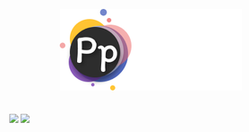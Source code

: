<p align="center">
  <img src="assets/icons/system_icons/Logo PyPad.png">
</p>

<h1></h1>
<p align="center">

  <img src="https://img.shields.io/github/commit-activity/t/chebupelka8/PyPad-v.2"> <img src="https://img.shields.io/github/stars/chebupelka8/PyPad-v.2">
  
</p>
